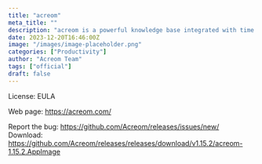 ```yaml
---
title: "acreom"
meta_title: ""
description: "acreom is a powerful knowledge base integrated with time management running on local markdown files"
date: 2023-12-20T16:46:00Z
image: "/images/image-placeholder.png"
categories: ["Productivity"]
author: "Acreom Team"
tags: ["official"]
draft: false
---
```


License: EULA

Web page: https://acreom.com/

Report the bug: https://github.com/Acreom/releases/issues/new/  
Download: https://github.com/Acreom/releases/releases/download/v1.15.2/acreom-1.15.2.AppImage
